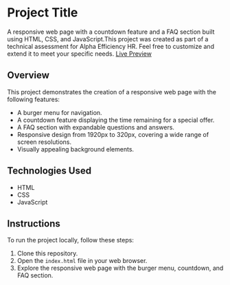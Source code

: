 # Project Title

A responsive web page with a countdown feature and a FAQ section built using HTML, CSS, and JavaScript.This project was created as part of a technical assessment for Alpha Efficiency HR. Feel free to customize and extend it to meet your specific needs.
 [Live Preview](https://osw16.github.io/alpha-website/)

## Overview

This project demonstrates the creation of a responsive web page with the following features:

- A burger menu for navigation.
- A countdown feature displaying the time remaining for a special offer.
- A FAQ section with expandable questions and answers.
- Responsive design from 1920px to 320px, covering a wide range of screen resolutions.
- Visually appealing background elements.

## Technologies Used

- HTML
- CSS
- JavaScript

## Instructions

To run the project locally, follow these steps:

1. Clone this repository.
2. Open the `index.html` file in your web browser.
3. Explore the responsive web page with the burger menu, countdown, and FAQ section.


